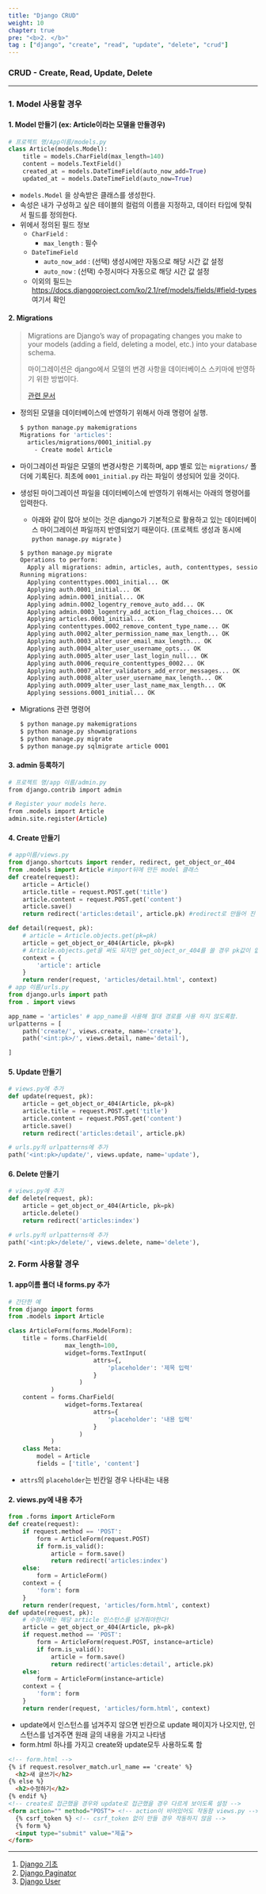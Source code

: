 ```yaml
---
title: "Django CRUD"
weight: 10
chapter: true
pre: "<b>2. </b>"
tag : ["django", "create", "read", "update", "delete", "crud"]
---
```


### CRUD - Create, Read, Update, Delete

---

### 1. Model 사용할 경우

#### 1. Model 만들기 (ex: Article이라는 모델을 만들경우)

```python
# 프로젝트 명/App이름/models.py
class Article(models.Model):
    title = models.CharField(max_length=140)
    content = models.TextField()
    created_at = models.DateTimeField(auto_now_add=True)
    updated_at = models.DateTimeField(auto_now=True)
```

* `models.Model` 을 상속받은 클래스를 생성한다.
* 속성은 내가 구성하고 싶은 테이블의 컬럼의 이름을 지정하고, 데이터 타입에 맞춰서 필드를 정의한다.
* 위에서 정의된 필드 정보
  * `CharField` :
    * `max_length` : 필수
  * `DateTimeField`
    * `auto_now_add` : (선택) 생성시에만 자동으로 해당 시간 값 설정
    * `auto_now` : (선택) 수정시마다 자동으로 해당 시간 값 설정
  * 이외의 필드는 https://docs.djangoproject.com/ko/2.1/ref/models/fields/#field-types 여기서 확인

#### 2. Migrations

> Migrations are Django’s way of propagating changes you make to your models (adding a field, deleting a model, etc.) into your database schema.
>
> 마이그레이션은 django에서 모델의 변경 사항을 데이터베이스 스키마에 반영하기 위한 방법이다.
>
> [관련 문서](https://docs.djangoproject.com/en/2.1/topics/migrations/)

* 정의된 모델을 데이터베이스에 반영하기 위해서 아래 명령어 실행.

  ```bash
  $ python manage.py makemigrations
  Migrations for 'articles':
    articles/migrations/0001_initial.py
      - Create model Article
  ```

* 마이그레이션 파일은 모델의 변경사항은 기록하며, app 별로 있는 `migrations/` 폴더에 기록된다. 최초에 `0001_initial.py` 라는 파일이 생성되어 있을 것이다.

* 생성된 마이그레이션 파일을 데이터베이스에 반영하기 위해서는 아래의 명령어를 입력한다.

  * 아래와 같이 많아 보이는 것은 django가 기본적으로 활용하고 있는 데이터베이스 마이그레이션 파일까지 반영되었기 때문이다. (프로젝트 생성과 동시에 `python manage.py migrate` )

  ```bash
  $ python manage.py migrate
  Operations to perform:
    Apply all migrations: admin, articles, auth, contenttypes, sessions
  Running migrations:
    Applying contenttypes.0001_initial... OK
    Applying auth.0001_initial... OK
    Applying admin.0001_initial... OK
    Applying admin.0002_logentry_remove_auto_add... OK
    Applying admin.0003_logentry_add_action_flag_choices... OK
    Applying articles.0001_initial... OK
    Applying contenttypes.0002_remove_content_type_name... OK
    Applying auth.0002_alter_permission_name_max_length... OK
    Applying auth.0003_alter_user_email_max_length... OK
    Applying auth.0004_alter_user_username_opts... OK
    Applying auth.0005_alter_user_last_login_null... OK
    Applying auth.0006_require_contenttypes_0002... OK
    Applying auth.0007_alter_validators_add_error_messages... OK
    Applying auth.0008_alter_user_username_max_length... OK
    Applying auth.0009_alter_user_last_name_max_length... OK
    Applying sessions.0001_initial... OK
  ```

* Migrations 관련 명령어

  ```bash
  $ python manage.py makemigrations
  $ python manage.py showmigrations
  $ python manage.py migrate
  $ python manage.py sqlmigrate article 0001
  ```

#### 3. admin 등록하기

```bash
# 프로젝트 명/app 이름/admin.py
from django.contrib import admin

# Register your models here.
from .models import Article
admin.site.register(Article)
```

#### 4. Create 만들기

```python
# app이름/views.py
from django.shortcuts import render, redirect, get_object_or_404
from .models import Article #import뒤에 만든 model 클래스
def create(request):
    article = Article()
    article.title = request.POST.get('title')
    article.content = request.POST.get('content')
    article.save()
    return redirect('articles:detail', article.pk) #redirect로 만들어 진 페이지로 이동하게

def detail(request, pk):
    # article = Article.objects.get(pk=pk) 
    article = get_object_or_404(Article, pk=pk)
    # Article.objects.get을 써도 되지만 get_object_or_404를 쓸 경우 pk값이 없을 경우 404 나오게
    context = {
        'article': article
    }
    return render(request, 'articles/detail.html', context)
# app 이름/urls.py
from django.urls import path
from . import views

app_name = 'articles' # app_name을 사용해 절대 경로를 사용 하지 않도록함.
urlpatterns = [
    path('create/', views.create, name='create'),
    path('<int:pk>/', views.detail, name='detail'),

]
```

#### 5. Update 만들기

```python
# views.py에 추가
def update(request, pk):
    article = get_object_or_404(Article, pk=pk)
    article.title = request.POST.get('title')
    article.content = request.POST.get('content')
    article.save()
    return redirect('articles:detail', article.pk)

# urls.py의 urlpatterns에 추가
path('<int:pk>/update/', views.update, name='update'),
```

#### 6. Delete 만들기

```python
# views.py에 추가
def delete(request, pk):
    article = get_object_or_404(Article, pk=pk)
    article.delete()
    return redirect('articles:index')

# urls.py의 urlpatterns에 추가
path('<int:pk>/delete/', views.delete, name='delete'),
```

### 2. Form 사용할 경우

#### 1. app이름 폴더 내 forms.py 추가

```python
# 간단한 예
from django import forms
from .models import Article

class ArticleForm(forms.ModelForm):
    title = forms.CharField(
                max_length=100,
                widget=forms.TextInput(
                        attrs={,
                            'placeholder': '제목 입력'
                        }
                    )
            )
    content = forms.CharField(
                widget=forms.Textarea(
                        attrs={
                            'placeholder': '내용 입력'
                        }
                    )
            )
    class Meta:
        model = Article
        fields = ['title', 'content']
```

- `attrs`의 `placeholder`는 빈칸일 경우 나타내는 내용

#### 2. views.py에 내용 추가

```python
from .forms import ArticleForm
def create(request):
    if request.method == 'POST':
        form = ArticleForm(request.POST)
        if form.is_valid():
            article = form.save()
            return redirect('articles:index')
    else:
        form = ArticleForm()
    context = {
        'form': form
    }
    return render(request, 'articles/form.html', context)
def update(request, pk):
    # 수정시에는 해당 article 인스턴스를 넘겨줘야한다!
    article = get_object_or_404(Article, pk=pk)
    if request.method == 'POST':
        form = ArticleForm(request.POST, instance=article)
        if form.is_valid():
            article = form.save()
            return redirect('articles:detail', article.pk)
    else:
        form = ArticleForm(instance=article)
    context = {
        'form': form
    }
    return render(request, 'articles/form.html', context)

```

- update에서 인스턴스를 넘겨주지 않으면 빈칸으로 update 페이지가 나오지만, 인스턴스를 넘겨주면 원래 글의 내용을 가지고 나타냄
- form.html 하나를 가지고 create와 update모두 사용하도록 함

```html
<!-- form.html -->
{% if request.resolver_match.url_name == 'create' %}
  <h2>새 글쓰기</h2>
{% else %}
  <h2>수정하기</h2>
{% endif %}
<!-- create로 접근했을 경우와 update로 접근했을 경우 다르게 보이도록 설정 -->
<form action="" method="POST"> <!-- action이 비어있어도 작동함 views.py -->
  {% csrf_token %} <!-- csrf_token 없이 만들 경우 작동하지 않음 -->
  {% form %}
  <input type="submit" value="제출">
</form>
```

---

1. [Django 기초](https://dongyeopgu.github.io/cont/django_start.html)
2. [Django Paginator](https://dongyeopgu.github.io/cont/django_paginator.html)
3. [Django User](https://dongyeopgu.github.io/cont/django_login.html)

